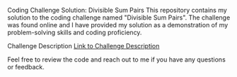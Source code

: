 Coding Challenge Solution: Divisible Sum Pairs
This repository contains my solution to the coding challenge named "Divisible Sum Pairs". The challenge was found online and I have provided my solution as a demonstration of my problem-solving skills and coding proficiency.

Challenge Description
[Link to Challenge Description](https://www.hackerrank.com/challenges/three-month-preparation-kit-divisible-sum-pairs/problem?isFullScreen=true&h_l=interview&playlist_slugs%5B%5D=preparation-kits&playlist_slugs%5B%5D=three-month-preparation-kit&playlist_slugs%5B%5D=three-month-week-one)

Feel free to review the code and reach out to me if you have any questions or feedback.
